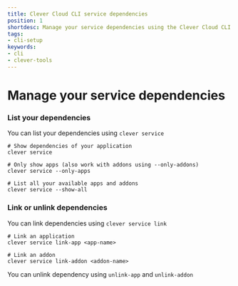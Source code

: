 ```yaml
---
title: Clever Cloud CLI service dependencies
position: 1
shortdesc: Manage your service dependencies using the Clever Cloud CLI tool
tags:
- cli-setup
keywords:
- cli
- clever-tools
---
```


# Manage your service dependencies

### List your dependencies

You can list your dependencies using `clever service`

    # Show dependencies of your application
    clever service

    # Only show apps (also work with addons using --only-addons)
    clever service --only-apps

    # List all your available apps and addons
    clever service --show-all

### Link or unlink dependencies

You can link dependencies using `clever service link`

    # Link an application
    clever service link-app <app-name>

    # Link an addon
    clever service link-addon <addon-name>

You can unlink dependency using `unlink-app` and `unlink-addon`
